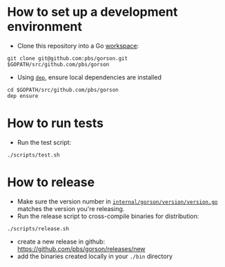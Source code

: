 # How to set up a development environment

* Clone this repository into a Go [workspace](https://golang.org/doc/code.html#Organization):

```
git clone git@github.com:pbs/gorson.git $GOPATH/src/github.com/pbs/gorson
```

* Using [`dep`](https://golang.github.io/dep/), ensure local dependencies are installed

```
cd $GOPATH/src/github.com/pbs/gorson
dep ensure
```

# How to run tests

* Run the test script:

```
./scripts/test.sh
```

# How to release

* Make sure the version number in [`internal/gorson/version/version.go`](/internal/gorson/version/version.go) matches the version you're releasing.
* Run the release script to cross-compile binaries for distribution:
```
./scripts/release.sh
```
* create a new release in github: https://github.com/pbs/gorson/releases/new
* add the binaries created locally in your `./bin` directory